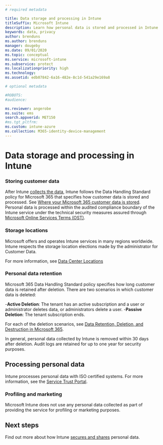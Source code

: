 ```yaml
---
# required metadata

title: Data storage and processing in Intune
titleSuffix: Microsoft Intune
description: Learn how personal data is stored and processed in Intune.
keywords: data, privacy
author: brenduns
ms.author: brenduns
manager: dougeby
ms.date: 09/01/2020
ms.topic: conceptual
ms.service: microsoft-intune
ms.subservice: protect
ms.localizationpriority: high
ms.technology:
ms.assetid: edb07842-6a16-482e-8c1d-541a29e169a8

# optional metadata

#ROBOTS:
#audience:

ms.reviewer: angerobe
ms.suite: ems
search.appverid: MET150
#ms.tgt_pltfrm:
ms.custom: intune-azure
ms.collection: M365-identity-device-management
---
```


# Data storage and processing in Intune

### Storing customer data

After Intune [collects the data](privacy-data-collect.md), Intune follows the Data Handling Standard policy for Microsoft 365 that specifies how customer data is stored and processed. See [Where your Microsoft 365 customer data is stored](/microsoft-365/enterprise/o365-data-locations). Personal data is processed within the audited compliance boundary of the Intune service under the technical security measures assured through [Microsoft Online Services Terms (OST)](https://www.microsoftvolumelicensing.com/DocumentSearch.aspx?Mode=3&DocumentTypeId=46).

### Storage locations

Microsoft offers and operates Intune services in many regions worldwide. Intune respects the storage location elections made by the administrator for Customer Data.

For more information, see [Data Center Locations](/microsoft-365/enterprise/o365-data-locations?view=o365-worldwide#data-center-locations)

### Personal data retention

Microsoft 365 Data Handling Standard policy specifies how long customer data is retained after deletion. There are two scenarios in which customer data is deleted:

-**Active Deletion**: The tenant has an active subscription and a user or administrator deletes data, or administrators delete a user.
-**Passive Deletion**: The tenant subscription ends.

For each of the deletion scenarios, see [Data Retention, Deletion, and Destruction in Microsoft 365](/microsoft-365/enterprise/microsoft-365-data-retention-deletion-and-destruction-overview?view=o365-worldwide).  

In general, personal data collected by Intune is removed within 30 days after deletion. Audit logs are retained for up to one year for security purposes. 


## Processing personal data

Intune processes personal data with ISO certified systems. For more information, see the [Service Trust Portal](https://www.microsoft.com/en-us/TrustCenter/stp).

### Profiling and marketing

Microsoft Intune does not use any personal data collected as part of providing the service for profiling or marketing purposes. 

## Next steps

Find out more about how Intune [secures and shares](privacy-data-secure-share.md) personal data.
